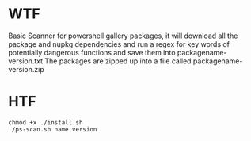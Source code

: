 # WTF
Basic Scanner for powershell gallery packages, it will download all the package and nupkg dependencies and run a regex for key words of potentially dangerous functions and save them into packagename-version.txt
The packages are zipped up into a file called packagename-version.zip

# HTF
```
chmod +x ./install.sh
./ps-scan.sh name version
```

